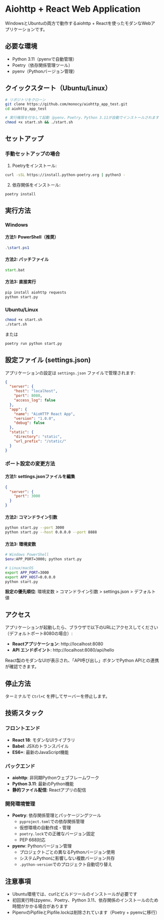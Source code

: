 # Aiohttp + React Web Application

WindowsとUbuntuの両方で動作するaiohttp + Reactを使ったモダンなWebアプリケーションです。

## 必要な環境

- Python 3.11（pyenvで自動管理）
- Poetry（依存関係管理ツール）
- pyenv（Pythonバージョン管理）

## クイックスタート（Ubuntu/Linux）

```bash
# リポジトリをクローン
git clone https://github.com/monocy/aiohttp_app_test.git
cd aiohttp_app_test

# 実行権限を付与して起動（pyenv、Poetry、Python 3.11が自動でインストールされます）
chmod +x start.sh && ./start.sh
```

## セットアップ

### 手動セットアップの場合
1. Poetryをインストール:
```bash
curl -sSL https://install.python-poetry.org | python3 -
```

2. 依存関係をインストール:
```bash
poetry install
```

## 実行方法

### Windows

#### 方法1: PowerShell（推奨）
```powershell
.\start.ps1
```

#### 方法2: バッチファイル
```cmd
start.bat
```

#### 方法3: 直接実行
```cmd
pip install aiohttp requests
python start.py
```

### Ubuntu/Linux
```bash
chmod +x start.sh
./start.sh
```
または
```bash
poetry run python start.py
```

## 設定ファイル (settings.json)

アプリケーションの設定は `settings.json` ファイルで管理されます:

```json
{
  "server": {
    "host": "localhost",
    "port": 8080,
    "access_log": false
  },
  "app": {
    "name": "AioHTTP React App",
    "version": "1.0.0",
    "debug": false
  },
  "static": {
    "directory": "static",
    "url_prefix": "/static/"
  }
}
```

### ポート設定の変更方法

#### 方法1: settings.jsonファイルを編集
```json
{
  "server": {
    "port": 3000
  }
}
```

#### 方法2: コマンドライン引数
```bash
python start.py --port 3000
python start.py --host 0.0.0.0 --port 8888
```

#### 方法3: 環境変数
```bash
# Windows PowerShell
$env:APP_PORT=3000; python start.py

# Linux/macOS
export APP_PORT=3000
export APP_HOST=0.0.0.0
python start.py
```

**設定の優先順位**: 環境変数 > コマンドライン引数 > settings.json > デフォルト値

## アクセス

アプリケーションが起動したら、ブラウザで以下のURLにアクセスしてください（デフォルトポート8080の場合）:

- **Reactアプリケーション**: http://localhost:8080
- **API エンドポイント**: http://localhost:8080/api/hello

React製のモダンなUIが表示され、「API呼び出し」ボタンでPython APIとの連携が確認できます。

## 停止方法

ターミナルで `Ctrl+C` を押してサーバーを停止します。

## 技術スタック

### フロントエンド
- **React 18**: モダンなUIライブラリ
- **Babel**: JSXのトランスパイル
- **ES6+**: 最新のJavaScript機能

### バックエンド
- **aiohttp**: 非同期Pythonウェブフレームワーク
- **Python 3.11**: 最新のPython機能
- **静的ファイル配信**: Reactアプリの配信

### 開発環境管理
- **Poetry**: 依存関係管理とパッケージングツール
  - `pyproject.toml`での依存関係管理
  - 仮想環境の自動作成・管理
  - `poetry.lock`での正確なバージョン固定
  - PEP 668対応
- **pyenv**: Pythonバージョン管理
  - プロジェクトごとの異なるPythonバージョン使用
  - システムPythonに影響しない複数バージョン共存
  - `.python-version`でのプロジェクト自動切り替え

## 注意事項

- Ubuntu環境では、curlとビルドツールのインストールが必要です
- 初回実行時はpyenv、Poetry、Python 3.11、依存関係のインストールのため時間がかかる場合があります
- PipenvのPipfileとPipfile.lockは削除されています（Poetry + pyenvに移行）